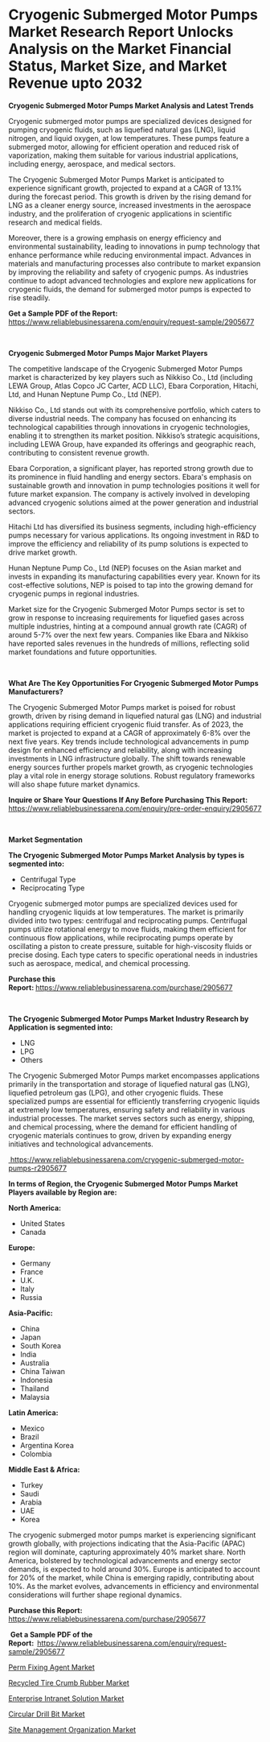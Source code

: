 <p><h1>Cryogenic Submerged Motor Pumps Market Research Report Unlocks Analysis on the Market Financial Status, Market Size, and Market Revenue upto 2032</h1></p><p><strong>Cryogenic Submerged Motor Pumps Market Analysis and Latest Trends</strong></p>
<p><p>Cryogenic submerged motor pumps are specialized devices designed for pumping cryogenic fluids, such as liquefied natural gas (LNG), liquid nitrogen, and liquid oxygen, at low temperatures. These pumps feature a submerged motor, allowing for efficient operation and reduced risk of vaporization, making them suitable for various industrial applications, including energy, aerospace, and medical sectors.</p><p>The Cryogenic Submerged Motor Pumps Market is anticipated to experience significant growth, projected to expand at a CAGR of 13.1% during the forecast period. This growth is driven by the rising demand for LNG as a cleaner energy source, increased investments in the aerospace industry, and the proliferation of cryogenic applications in scientific research and medical fields. </p><p>Moreover, there is a growing emphasis on energy efficiency and environmental sustainability, leading to innovations in pump technology that enhance performance while reducing environmental impact. Advances in materials and manufacturing processes also contribute to market expansion by improving the reliability and safety of cryogenic pumps. As industries continue to adopt advanced technologies and explore new applications for cryogenic fluids, the demand for submerged motor pumps is expected to rise steadily.</p></p>
<p><strong>Get a Sample PDF of the Report:&nbsp;</strong> <a href="https://www.reliablebusinessarena.com/enquiry/request-sample/2905677?utm_campaign=2095&utm_medium=2&utm_source=Github&utm_content=ia&utm_term=12032025&utm_id=cryogenic-submerged-motor-pumps">https://www.reliablebusinessarena.com/enquiry/request-sample/2905677</a></p>
<p>&nbsp;</p>
<p><strong>Cryogenic Submerged Motor Pumps Major Market Players</strong></p>
<p><p>The competitive landscape of the Cryogenic Submerged Motor Pumps market is characterized by key players such as Nikkiso Co., Ltd (including LEWA Group, Atlas Copco JC Carter, ACD LLC), Ebara Corporation, Hitachi, Ltd, and Hunan Neptune Pump Co., Ltd (NEP). </p><p>Nikkiso Co., Ltd stands out with its comprehensive portfolio, which caters to diverse industrial needs. The company has focused on enhancing its technological capabilities through innovations in cryogenic technologies, enabling it to strengthen its market position. Nikkiso’s strategic acquisitions, including LEWA Group, have expanded its offerings and geographic reach, contributing to consistent revenue growth.</p><p>Ebara Corporation, a significant player, has reported strong growth due to its prominence in fluid handling and energy sectors. Ebara's emphasis on sustainable growth and innovation in pump technologies positions it well for future market expansion. The company is actively involved in developing advanced cryogenic solutions aimed at the power generation and industrial sectors.</p><p>Hitachi Ltd has diversified its business segments, including high-efficiency pumps necessary for various applications. Its ongoing investment in R&D to improve the efficiency and reliability of its pump solutions is expected to drive market growth.</p><p>Hunan Neptune Pump Co., Ltd (NEP) focuses on the Asian market and invests in expanding its manufacturing capabilities every year. Known for its cost-effective solutions, NEP is poised to tap into the growing demand for cryogenic pumps in regional industries.</p><p>Market size for the Cryogenic Submerged Motor Pumps sector is set to grow in response to increasing requirements for liquefied gases across multiple industries, hinting at a compound annual growth rate (CAGR) of around 5-7% over the next few years. Companies like Ebara and Nikkiso have reported sales revenues in the hundreds of millions, reflecting solid market foundations and future opportunities.</p></p>
<p>&nbsp;</p>
<p><strong>What Are The Key Opportunities For Cryogenic Submerged Motor Pumps Manufacturers?</strong></p>
<p><p>The Cryogenic Submerged Motor Pumps market is poised for robust growth, driven by rising demand in liquefied natural gas (LNG) and industrial applications requiring efficient cryogenic fluid transfer. As of 2023, the market is projected to expand at a CAGR of approximately 6-8% over the next five years. Key trends include technological advancements in pump design for enhanced efficiency and reliability, along with increasing investments in LNG infrastructure globally. The shift towards renewable energy sources further propels market growth, as cryogenic technologies play a vital role in energy storage solutions. Robust regulatory frameworks will also shape future market dynamics.</p></p>
<p><strong>Inquire or Share Your Questions If Any Before Purchasing This Report:</strong> <a href="https://www.reliablebusinessarena.com/enquiry/pre-order-enquiry/2905677?utm_campaign=2095&utm_medium=2&utm_source=Github&utm_content=ia&utm_term=12032025&utm_id=cryogenic-submerged-motor-pumps">https://www.reliablebusinessarena.com/enquiry/pre-order-enquiry/2905677</a></p>
<p>&nbsp;</p>
<p><strong>Market Segmentation</strong></p>
<p><strong>The Cryogenic Submerged Motor Pumps Market Analysis by types is segmented into:</strong></p>
<p><ul><li>Centrifugal Type</li><li>Reciprocating Type</li></ul></p>
<p><p>Cryogenic submerged motor pumps are specialized devices used for handling cryogenic liquids at low temperatures. The market is primarily divided into two types: centrifugal and reciprocating pumps. Centrifugal pumps utilize rotational energy to move fluids, making them efficient for continuous flow applications, while reciprocating pumps operate by oscillating a piston to create pressure, suitable for high-viscosity fluids or precise dosing. Each type caters to specific operational needs in industries such as aerospace, medical, and chemical processing.</p></p>
<p><strong>Purchase this Report:&nbsp;</strong><a href="https://www.reliablebusinessarena.com/purchase/2905677?utm_campaign=2095&utm_medium=2&utm_source=Github&utm_content=ia&utm_term=12032025&utm_id=cryogenic-submerged-motor-pumps">https://www.reliablebusinessarena.com/purchase/2905677</a></p>
<p>&nbsp;</p>
<p><strong>The Cryogenic Submerged Motor Pumps Market Industry Research by Application is segmented into:</strong></p>
<p><ul><li>LNG</li><li>LPG</li><li>Others</li></ul></p>
<p><p>The Cryogenic Submerged Motor Pumps market encompasses applications primarily in the transportation and storage of liquefied natural gas (LNG), liquefied petroleum gas (LPG), and other cryogenic fluids. These specialized pumps are essential for efficiently transferring cryogenic liquids at extremely low temperatures, ensuring safety and reliability in various industrial processes. The market serves sectors such as energy, shipping, and chemical processing, where the demand for efficient handling of cryogenic materials continues to grow, driven by expanding energy initiatives and technological advancements.</p></p>
<p><a href="https://www.reliablebusinessarena.com/cryogenic-submerged-motor-pumps-r2905677?utm_campaign=2095&utm_medium=2&utm_source=Github&utm_content=ia&utm_term=12032025&utm_id=cryogenic-submerged-motor-pumps">&nbsp;https://www.reliablebusinessarena.com/cryogenic-submerged-motor-pumps-r2905677</a></p>
<p><strong>In terms of Region, the Cryogenic Submerged Motor Pumps Market Players available by Region are:</strong></p>
<p>
    <p> <strong> North America: </strong>
        <ul>
            <li>United States</li>
            <li>Canada</li>
        </ul>
        </p> 
    <p> <strong> Europe: </strong>
        <ul>
            <li>Germany</li>
            <li>France</li>
            <li>U.K.</li>
            <li>Italy</li>
            <li>Russia</li>
        </ul>
        </p> 
    <p> <strong> Asia-Pacific: </strong>
        <ul>
            <li>China</li>
            <li>Japan</li>
            <li>South Korea</li>
            <li>India</li>
            <li>Australia</li>
            <li>China Taiwan</li>
            <li>Indonesia</li>
            <li>Thailand</li>
            <li>Malaysia</li>
        </ul>
        </p> 
    <p> <strong> Latin America: </strong>
        <ul>
            <li>Mexico</li>
            <li>Brazil</li>
            <li>Argentina Korea</li>
            <li>Colombia</li>
        </ul>
        </p> 
    <p> <strong> Middle East & Africa: </strong>
        <ul>
            <li>Turkey</li>
            <li>Saudi</li>
            <li>Arabia</li>
            <li>UAE</li>
            <li>Korea</li>
        </ul>
    </p>
    </p>
<p><p>The cryogenic submerged motor pumps market is experiencing significant growth globally, with projections indicating that the Asia-Pacific (APAC) region will dominate, capturing approximately 40% market share. North America, bolstered by technological advancements and energy sector demands, is expected to hold around 30%. Europe is anticipated to account for 20% of the market, while China is emerging rapidly, contributing about 10%. As the market evolves, advancements in efficiency and environmental considerations will further shape regional dynamics.</p></p>
<p><strong>Purchase this Report: </strong><a href="https://www.reliablebusinessarena.com/purchase/2905677?utm_campaign=2095&utm_medium=2&utm_source=Github&utm_content=ia&utm_term=12032025&utm_id=cryogenic-submerged-motor-pumps">https://www.reliablebusinessarena.com/purchase/2905677</a></p>
<p>&nbsp;<strong>Get a Sample PDF of the Report:&nbsp;&nbsp;</strong><a href="https://www.reliablebusinessarena.com/enquiry/request-sample/2905677?utm_campaign=2095&utm_medium=2&utm_source=Github&utm_content=ia&utm_term=12032025&utm_id=cryogenic-submerged-motor-pumps">https://www.reliablebusinessarena.com/enquiry/request-sample/2905677</a></p>
<p><strong></strong></p>
<p><p><a href="https://github.com/zurubting/Market-Research-Report-List-1/blob/main/perm-fixing-agent-market.md?utm_campaign=2095&utm_medium=2&utm_source=Github&utm_content=ia&utm_term=12032025&utm_id=cryogenic-submerged-motor-pumps">Perm Fixing Agent Market</a></p><p><a href="https://github.com/saaindosya/Market-Research-Report-List-1/blob/main/recycled-tire-crumb-rubber-market.md?utm_campaign=2095&utm_medium=2&utm_source=Github&utm_content=ia&utm_term=12032025&utm_id=cryogenic-submerged-motor-pumps">Recycled Tire Crumb Rubber Market</a></p><p><a href="https://github.com/lalolatiot/Market-Research-Report-List-1/blob/main/enterprise-intranet-solution-market.md?utm_campaign=2095&utm_medium=2&utm_source=Github&utm_content=ia&utm_term=12032025&utm_id=cryogenic-submerged-motor-pumps">Enterprise Intranet Solution Market</a></p><p><a href="https://github.com/ternainglin/Market-Research-Report-List-1/blob/main/circular-drill-bit-market.md?utm_campaign=2095&utm_medium=2&utm_source=Github&utm_content=ia&utm_term=12032025&utm_id=cryogenic-submerged-motor-pumps">Circular Drill Bit Market</a></p><p><a href="https://github.com/penglatilles/Market-Research-Report-List-1/blob/main/site-management-organization-market.md?utm_campaign=2095&utm_medium=2&utm_source=Github&utm_content=ia&utm_term=12032025&utm_id=cryogenic-submerged-motor-pumps">Site Management Organization Market</a></p></p>